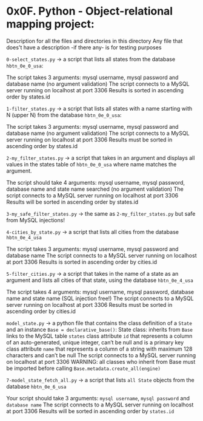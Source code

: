 # 0x0F. Python - Object-relational mapping project:


Description for all the files and directories in this directory
Any file that does't have a description -if there any- is for testing purposes


`0-select_states.py` -> a script that lists all states from the database `hbtn_0e_0_usa`:

The script takes 3 arguments: mysql username, mysql password and database name (no argument validation)
The script connects to a MySQL server running on localhost at port 3306
Results is sorted in ascending order by states.id


`1-filter_states.py` -> a script that lists all states with a name starting with N (upper N) from the database `hbtn_0e_0_usa`:

The script takes 3 arguments: mysql username, mysql password and database name (no argument validation)
The script connects to a MySQL server running on localhost at port 3306
Results must be sorted in ascending order by states.id


`2-my_filter_states.py` -> a script that takes in an argument and displays all values in the states table of `hbtn_0e_0_usa` where name matches the argument.

The script should take 4 arguments: mysql username, mysql password, database name and state name searched (no argument validation)
The script connects to a MySQL server running on localhost at port 3306
Results will be sorted in ascending order by states.id


`3-my_safe_filter_states.py` -> the same as `2-my_filter_states.py` but safe from MySQL injections!


`4-cities_by_state.py` -> a script that lists all cities from the database `hbtn_0e_4_usa`

The script takes 3 arguments: mysql username, mysql password and database name
The script connects to a MySQL server running on localhost at port 3306
Results is sorted in ascending order by cities.id


`5-filter_cities.py` -> a script that takes in the name of a state as an argument and lists all cities of that state, using the database `hbtn_0e_4_usa`

The script takes 4 arguments: mysql username, mysql password, database name and state name (SQL injection free!)
The script connects to a MySQL server running on localhost at port 3306
Results must be sorted in ascending order by cities.id



`model_state.py` -> a python file that contains the class definition of a `State` and an instance `Base = declarative_base()`:
State class:
	inherits from `Base`
	links to the MySQL table `states`
	class attribute `id` that represents a column of an auto-generated, unique integer, can’t be null and is a primary key
	class attribute `name` that represents a column of a string with maximum 128 characters and can’t be null
The script connects to a MySQL server running on localhost at port 3306
WARNING: all classes who inherit from Base must be imported before calling `Base.metadata.create_all(engine)`


`7-model_state_fetch_all.py` -> a script that lists `all State` objects from the database `hbtn_0e_6_usa`

Your script should take 3 arguments: `mysql username`, `mysql password` and `database name`
The script connects to a MySQL server running on localhost at port 3306
Results will be sorted in ascending order by `states.id`


